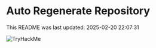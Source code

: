 # Auto Regenerate Repository

This README was last updated: 2025-02-20 22:07:31

 ![TryHackMe](https://tryhackme.com/badge/533634)